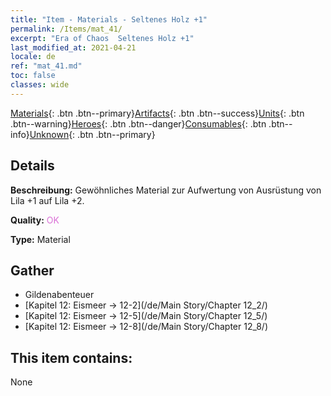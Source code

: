 ```yaml
---
title: "Item - Materials - Seltenes Holz +1"
permalink: /Items/mat_41/
excerpt: "Era of Chaos  Seltenes Holz +1"
last_modified_at: 2021-04-21
locale: de
ref: "mat_41.md"
toc: false
classes: wide
---
```

 [Materials](/de/Items/){: .btn .btn--primary}[Artifacts](/de/Items/Artifacts/){: .btn .btn--success}[Units](/de/Items/Units/){: .btn .btn--warning}[Heroes](/de/Items/Heroes/){: .btn .btn--danger}[Consumables](/de/Items/Consumables/){: .btn .btn--info}[Unknown](/de/Items/Unknown/){: .btn .btn--primary}

## Details
 **Beschreibung:** Gewöhnliches Material zur Aufwertung von Ausrüstung von Lila +1 auf Lila +2.

 **Quality:** <span style="color: #DA70D6">OK</span>

 **Type:** Material

## Gather

*    Gildenabenteuer 
*    [Kapitel 12: Eismeer -> 12-2](/de/Main Story/Chapter 12_2/) 
*    [Kapitel 12: Eismeer -> 12-5](/de/Main Story/Chapter 12_5/) 
*    [Kapitel 12: Eismeer -> 12-8](/de/Main Story/Chapter 12_8/) 

## This item contains:

  None

